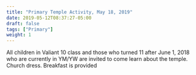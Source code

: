 ```yaml
---
title: "Primary Temple Activity, May 18, 2019"
date: 2019-05-12T08:37:27-05:00
draft: false
tags: ["Primary"]
weight: 1
---
```


All children in Valiant 10 class and those who turned 11 after June 1, 2018 who are currently in YM/YW are invited to come learn about the temple. Church dress. Breakfast is provided
